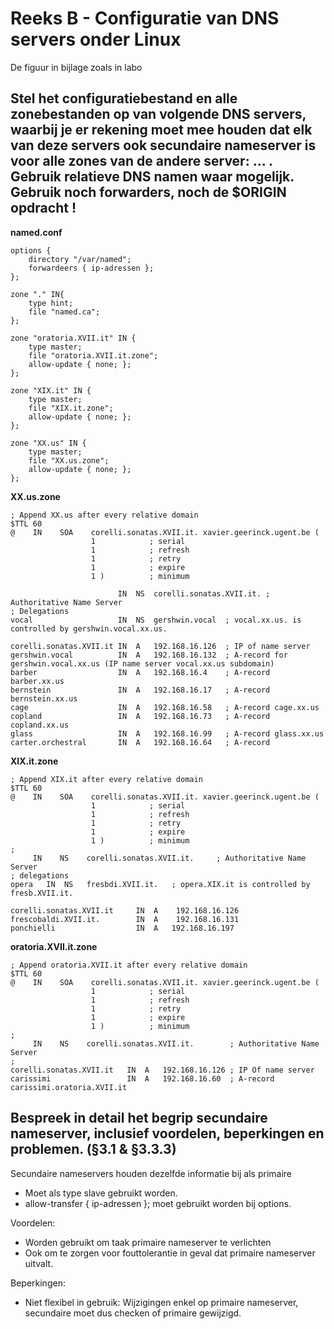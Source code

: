 # Reeks B - Configuratie van DNS servers onder Linux
De figuur in bijlage zoals in labo

## Stel het configuratiebestand en alle zonebestanden op van volgende DNS servers, waarbij je er rekening moet mee houden dat elk van deze servers ook secundaire nameserver is voor alle zones van de andere server: ... . Gebruik relatieve DNS namen waar mogelijk. Gebruik noch forwarders, noch de $ORIGIN opdracht !

**named.conf**

    options {
    	directory "/var/named";
    	forwardeers { ip-adressen };
    };
    
	zone "." IN{
		type hint;
		file "named.ca";
	};

    zone "oratoria.XVII.it" IN {
    	type master;
    	file "oratoria.XVII.it.zone";
    	allow-update { none; };
    };
    
    zone "XIX.it" IN {
    	type master;
    	file "XIX.it.zone";
    	allow-update { none; };
    };
    
    zone "XX.us" IN {
    	type master;
    	file "XX.us.zone";
    	allow-update { none; };
    };

**XX.us.zone**
                                
    ; Append XX.us after every relative domain
    $TTL 60
    @    IN    SOA    corelli.sonatas.XVII.it. xavier.geerinck.ugent.be (
                      1            ; serial
                      1            ; refresh
                      1            ; retry
                      1            ; expire
                      1 )          ; minimum
    
                            IN  NS  corelli.sonatas.XVII.it. ; Authoritative Name Server
    ; Delegations
    vocal                   IN  NS	gershwin.vocal  ; vocal.xx.us. is controlled by gershwin.vocal.xx.us.
  
    corelli.sonatas.XVII.it IN  A   192.168.16.126  ; IP of name server
    gershwin.vocal          IN  A   192.168.16.132  ; A-record for gershwin.vocal.xx.us (IP name server vocal.xx.us subdomain)
    barber                  IN  A 	192.168.16.4    ; A-record barber.xx.us
    bernstein               IN  A 	192.168.16.17   ; A-record bernstein.xx.us
    cage                    IN  A 	192.168.16.58   ; A-record cage.xx.us
    copland                 IN  A 	192.168.16.73   ; A-record copland.xx.us
    glass                   IN  A 	192.168.16.99   ; A-record glass.xx.us
    carter.orchestral       IN  A 	192.168.16.64   ; A-record 


**XIX.it.zone**

    ; Append XIX.it after every relative domain
    $TTL 60
    @    IN    SOA    corelli.sonatas.XVII.it. xavier.geerinck.ugent.be (
                      1            ; serial
                      1            ; refresh
                      1            ; retry
                      1            ; expire
                      1 )          ; minimum
    ;
         IN    NS    corelli.sonatas.XVII.it.     ; Authoritative Name Server
    ; delegations
    opera	IN  NS   fresbdi.XVII.it.   ; opera.XIX.it is controlled by fresb.XVII.it.
    
    corelli.sonatas.XVII.it     IN  A    192.168.16.126        
    frescobaldi.XVII.it.        IN  A    192.168.16.131        
    ponchielli                  IN  A	192.168.16.197        

**oratoria.XVII.it.zone**
             
    ; Append oratoria.XVII.it after every relative domain
    $TTL 60
    @    IN    SOA    corelli.sonatas.XVII.it. xavier.geerinck.ugent.be (
                      1            ; serial
                      1            ; refresh
                      1            ; retry
                      1            ; expire
                      1 )          ; minimum
    ;
         IN    NS    corelli.sonatas.XVII.it.        ; Authoritative Name Server
    ;
    corelli.sonatas.XVII.it   IN  A   192.168.16.126 ; IP Of name server
    carissimi                 IN  A   192.168.16.60  ; A-record carissimi.oratoria.XVII.it

## Bespreek in detail het begrip secundaire nameserver, inclusief voordelen, beperkingen en problemen. (§3.1 & §3.3.3) 
Secundaire nameservers houden dezelfde informatie bij als primaire

* Moet als type slave gebruikt worden.
* allow-transfer { ip-adressen }; moet gebruikt worden bij options.

Voordelen:
* Worden gebruikt om taak primaire nameserver te verlichten
* Ook om te zorgen voor fouttolerantie in geval dat primaire nameserver uitvalt.

Beperkingen:
* Niet flexibel in gebruik: Wijzigingen enkel op primaire nameserver, secundaire moet dus checken of primaire gewijzigd.

